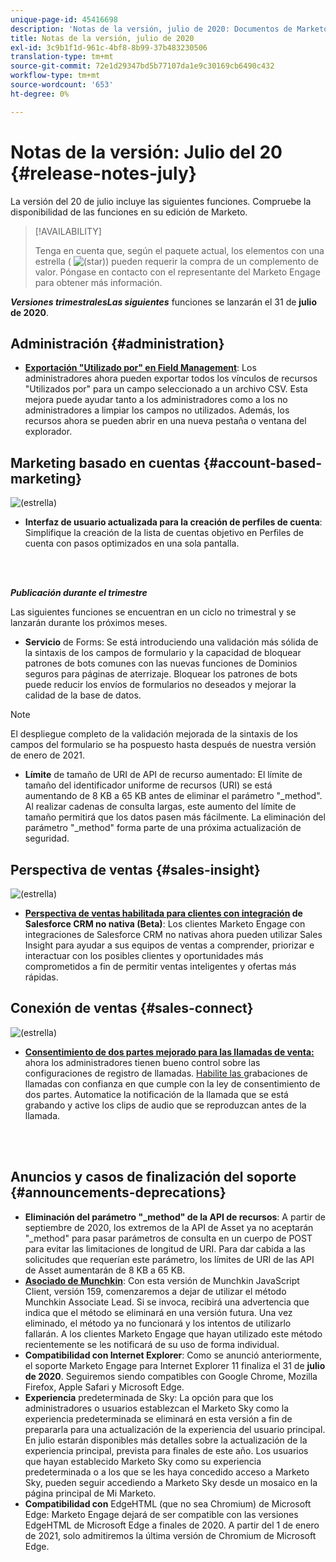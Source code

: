```yaml
---
unique-page-id: 45416698
description: 'Notas de la versión, julio de 2020: Documentos de Marketo: Documentación del producto'
title: Notas de la versión, julio de 2020
exl-id: 3c9b1f1d-961c-4bf8-8b99-37b483230506
translation-type: tm+mt
source-git-commit: 72e1d29347bd5b77107da1e9c30169cb6490c432
workflow-type: tm+mt
source-wordcount: '653'
ht-degree: 0%

---
```


# Notas de la versión: Julio del 20 {#release-notes-july}

La versión del 20 de julio incluye las siguientes funciones. Compruebe la disponibilidad de las funciones en su edición de Marketo.

>[!AVAILABILITY]
>
>Tenga en cuenta que, según el paquete actual, los elementos con una estrella ( ![(star)](assets/star-yellow.svg)) pueden requerir la compra de un complemento de valor. Póngase en contacto con el representante del Marketo Engage para obtener más información.

**_Versiones trimestralesLas siguientes_** funciones se lanzarán el 31 de  **julio de 2020**.

## Administración {#administration}

* **[Exportación &quot;Utilizado por&quot; en Field Management](/help/marketo/product-docs/administration/field-management/export-used-by-data-for-a-field.md)**: Los administradores ahora pueden exportar todos los vínculos de recursos &quot;Utilizados por&quot; para un campo seleccionado a un archivo CSV. Esta mejora puede ayudar tanto a los administradores como a los no administradores a limpiar los campos no utilizados. Además, los recursos ahora se pueden abrir en una nueva pestaña o ventana del explorador.

## Marketing basado en cuentas {#account-based-marketing}

![(estrella)](assets/star-yellow.svg)

* **Interfaz de usuario actualizada para la creación de perfiles de cuenta**: Simplifique la creación de la lista de cuentas objetivo en Perfiles de cuenta con pasos optimizados en una sola pantalla.

<br> 

**_Publicación durante el trimestre_**

Las siguientes funciones se encuentran en un ciclo no trimestral y se lanzarán durante los próximos meses.

* **Servicio** de Forms: Se está introduciendo una validación más sólida de la sintaxis de los campos de formulario y la capacidad de bloquear patrones de bots comunes con las nuevas funciones de Dominios seguros para páginas de aterrizaje. Bloquear los patrones de bots puede reducir los envíos de formularios no deseados y mejorar la calidad de la base de datos.

>[!NOTE]
>
>El despliegue completo de la validación mejorada de la sintaxis de los campos del formulario se ha pospuesto hasta después de nuestra versión de enero de 2021.

* **Límite** de tamaño de URI de API de recurso aumentado: El límite de tamaño del identificador uniforme de recursos (URI) se está aumentando de 8 KB a 65 KB antes de eliminar el parámetro &quot;_method&quot;. Al realizar cadenas de consulta largas, este aumento del límite de tamaño permitirá que los datos pasen más fácilmente. La eliminación del parámetro &quot;_method&quot; forma parte de una próxima actualización de seguridad.

## Perspectiva de ventas {#sales-insight}

![(estrella)](assets/star-yellow.svg)

* **[Perspectiva de ventas habilitada para clientes con integración](/help/marketo/product-docs/marketo-sales-insight/sales-insight-for-non-native-salesforce-integrations.md)  de Salesforce CRM no nativa (Beta)**: Los clientes Marketo Engage con integraciones de Salesforce CRM no nativas ahora pueden utilizar Sales Insight para ayudar a sus equipos de ventas a comprender, priorizar e interactuar con los posibles clientes y oportunidades más comprometidos a fin de permitir ventas inteligentes y ofertas más rápidas.

## Conexión de ventas {#sales-connect}

![(estrella)](assets/star-yellow.svg)

* **[Consentimiento de dos partes mejorado para las llamadas de venta:](/help/marketo/product-docs/marketo-sales-connect/phone/two-party-consent-settings.md)** ahora los administradores tienen bueno control sobre las configuraciones de registro de llamadas. [Habilite las ](/help/marketo/product-docs/marketo-sales-connect/phone/enable-call-recording.md) grabaciones de llamadas con confianza en que cumple con la ley de consentimiento de dos partes. Automatice la notificación de la llamada que se está grabando y active los clips de audio que se reproduzcan antes de la llamada.

<br> 

## Anuncios y casos de finalización del soporte {#announcements-deprecations}

* **Eliminación del parámetro &quot;_method&quot; de la API de recursos**: A partir de septiembre de 2020, los extremos de la API de Asset ya no aceptarán &quot;_method&quot; para pasar parámetros de consulta en un cuerpo de POST para evitar las limitaciones de longitud de URI. Para dar cabida a las solicitudes que requerían este parámetro, los límites de URI de las API de Asset aumentarán de 8 KB a 65 KB.
* **[Asociado de Munchkin](https://developers.marketo.com/blog/deprecation-of-munchkin-associate-lead-method/)**: Con esta versión de Munchkin JavaScript Client, versión 159, comenzaremos a dejar de utilizar el método Munchkin Associate Lead. Si se invoca, recibirá una advertencia que indica que el método se eliminará en una versión futura. Una vez eliminado, el método ya no funcionará y los intentos de utilizarlo fallarán. A los clientes Marketo Engage que hayan utilizado este método recientemente se les notificará de su uso de forma individual.
* **Compatibilidad con Internet Explorer**: Como se anunció anteriormente, el soporte Marketo Engage para Internet Explorer 11 finaliza el 31 de  **julio de 2020**. Seguiremos siendo compatibles con Google Chrome, Mozilla Firefox, Apple Safari y Microsoft Edge.
* **Experiencia** predeterminada de Sky: La opción para que los administradores o usuarios establezcan el Marketo Sky como la experiencia predeterminada se eliminará en esta versión a fin de prepararla para una actualización de la experiencia del usuario principal. En julio estarán disponibles más detalles sobre la actualización de la experiencia principal, prevista para finales de este año. Los usuarios que hayan establecido Marketo Sky como su experiencia predeterminada o a los que se les haya concedido acceso a Marketo Sky, pueden seguir accediendo a Marketo Sky desde un mosaico en la página principal de Mi Marketo.
* **Compatibilidad con** EdgeHTML (que no sea Chromium) de Microsoft Edge: Marketo Engage dejará de ser compatible con las versiones EdgeHTML de Microsoft Edge a finales de 2020. A partir del 1 de enero de 2021, solo admitiremos la última versión de Chromium de Microsoft Edge.
